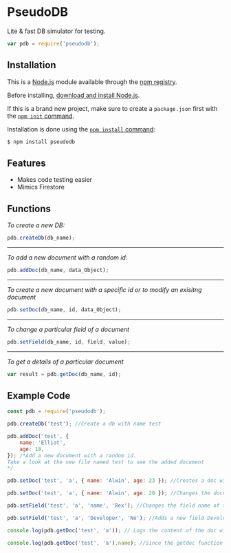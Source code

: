 # PseudoDB

Lite & fast DB simulator for testing.

```js
var pdb = require('pseudodb');
```

## Installation

This is a [Node.js](https://nodejs.org/en/) module available through the
[npm registry](https://www.npmjs.com/).

Before installing, [download and install Node.js](https://nodejs.org/en/download/).

If this is a brand new project, make sure to create a `package.json` first with
the [`npm init` command](https://docs.npmjs.com/creating-a-package-json-file).

Installation is done using the
[`npm install` command](https://docs.npmjs.com/getting-started/installing-npm-packages-locally):

```bash
$ npm install pseudodb
```

## Features

- Makes code testing easier
- Mimics Firestore

## Functions

_To create a new DB:_

```js
pdb.createDb(db_name);
```

---

_To add a new document with a random id:_

```js
pdb.addDoc(db_name, data_Object);
```

---

_To create a new document with a specific id or to modify an exisitng document_

```js
pdb.setDoc(db_name, id, data_Object);
```

---

_To change a particular field of a document_

```js
pdb.setField(db_name, id, field, value);
```

---

_To get a details of a particular document_

```js
var result = pdb.getDoc(db_name, id);
```

## Example Code

```js
const pdb = require('pseudodb');

pdb.createDb('test'); //Create a db with name test

pdb.addDoc('test', {
	name: 'Elliot',
	age: 18,
}); /*Add a new document with a random id.
Take a look at the new file named test to see the added document
*/

pdb.setDoc('test', 'a', { name: 'Alwin', age: 23 }); //Creates a doc with the id 'a' and stores the object

pdb.setDoc('test', 'a', { name: 'Alwin', age: 20 }); //Changes the document with the id a

pdb.setField('test', 'a', 'name', 'Rex'); //Changes the field name of the document with id a

pdb.setField('test', 'a', 'Developer', 'No'); //Adds a new field Developer

console.log(pdb.getDoc('test', 'a')); // Logs the content of the doc with id a to the console

console.log(pdb.getDoc('test', 'a').name); //Since the getdoc function returns an object, you can access the fields this way
```
